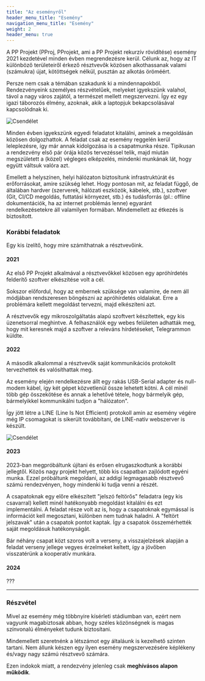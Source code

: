 ```yaml
---
title: "Az eseményről"
header_menu_title: "Esemény"
navigation_menu_title: "Esemény"
weight: 2
header_menu: true
---
```

A PP Projekt (PProj, PProjekt, ami a PP Projekt rekurzív rövidítése) esemény 2021 kezdetével minden évben megrendezésre kerül.
Célunk az, hogy az IT különböző területeiről érkező résztvevők közösen alkothassanak valami (számukra) újat, kötöttségek nélkül, pusztán az alkotás öröméért.

Persze nem csak a témában szakadunk ki a mindennapokból. Rendezvényeink személyes részvételűek, melyeket igyekszünk valahol, távol a nagy város zajától, a természet mellett megszervezni. Így ez egy igazi táborozós élmény, azoknak, akik a laptopjuk bekapcsolásával kapcsolódnak ki.

![Csendélet](images/ethernet_csendelet.jpg)

Minden évben igyekszünk egyedi feladatot kitalálni, aminek a megoldásán közösen dolgozhattok. A feladat csak az esemény reggelén kerül leleplezésre, így már annak kidolgozása is a csapatmunka része. Tipikusan a rendezvény első pár órája közös tervezéssel telik, majd miután megszületett a (közel) végleges elképzelés, mindenki munkának lát, hogy együtt váltsuk valóra azt.

Emellett a helyszínen, helyi hálózaton biztosítunk infrastruktúrát és erőforrásokat, amire szükség lehet. Hogy pontosan mit, az feladat függő, de általában hardver (szerverek, hálózati eszközök, kábelek, stb.), szoftver (Git, CI/CD megoldás, futtatási környezet, stb.) és tudásforrás (pl.: offline dokumentációk, ha az internet problémás lenne) egyaránt rendelkezésetekre áll valamilyen formában. Mindemellett az étkezés is biztosított.

### Korábbi feladatok

Egy kis ízelítő, hogy mire számíthatnak a résztvevőink.

#### 2021

Az első PP Projekt alkalmával a résztvevőkkel közösen egy apróhírdetés felderítő szoftver elkészítése volt a cél.

Sokszor előfordul, hogy az embernek szüksége van valamire, de nem áll módjában rendszeresen böngészni az apróhírdetés oldalakat. Erre a problémára kellett megoldást tervezni, majd elkészíteni azt.

A résztvevők egy mikroszolgáltatás alapú szoftvert készítettek, egy kis üzenetsorral meghintve. A felhasználók egy webes felületen adhatták meg, hogy mit keresnek majd a szoftver a releváns hírdetéseket, Telegrammon küldte.

#### 2022

A második alkalommal a résztvevők saját kommunikációs protokollt tervezhettek és valósíthattak meg.

Az esemény elején rendelkezésre állt egy rakás USB-Serial adapter és null-modem kábel, így két gépet közvetlenül össze lehetett kötni. A cél minél több gép összekötése és annak a lehetővé tétele, hogy bármelyik gép, bármelyikkel kommunikálni tudjon a "hálózaton".

Így jött létre a LINE (Line Is Not Efficient) protokoll amin az esemény végére még IP csomagokat is sikerült továbbítani, de LINE-natív webszerver is készült.

![Csendélet](images/soros.jpg)

#### 2023

2023-ban megpróbáltunk újítani és erősen elrugaszkodtunk a korábbi jellegtől.
Közös nagy projekt helyett, több kis csapatban zajlódott egyéni munka.
Ezzel próbáltunk megoldani, az addigi legmagasabb résztvevő számú rendezvényen, hogy mindenki ki tudja venni a részét.

A csapatoknak egy előre elkészített "jelszó feltörős" feladatra (egy kis csavarral) kellett minél hatékonyabb megoldást kitalálni és ezt implementálni.
A feladat része volt az is, hogy a csapatoknak egymással is információt kell megosztani, különben nem tudnak haladni. A "feltört jelszavak" után a csapatok pontot kaptak. Így a csapatok összemérhették saját megoldásuk hatékonyságát.

Bár néhány csapat közt szoros volt a verseny, a visszajelzések alapján a feladat verseny jellege vegyes érzelmeket keltett, így a jövőben visszatérünk a kooperatív munkára.

#### 2024

???

---

### Részvétel

Mivel az esemény még többnyire kísérleti stádiumban van, ezért nem vagyunk magabiztosak abban, hogy széles közönségnek is magas színvonalú élményeket tudunk biztosítani.

Mindemellett szeretnénk a létszámot egy általáunk is kezelhető szinten tartani. Nem állunk készen egy ilyen esemény megszervezésére képlékeny és/vagy nagy számú résztvevő számára.

Ezen indokok miatt, a rendezvény jelenleg csak **meghívásos alapon működik**.
